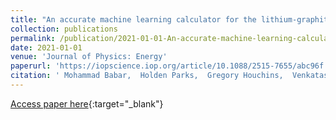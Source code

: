 ```yaml
---
title: "An accurate machine learning calculator for the lithium-graphite system"
collection: publications
permalink: /publication/2021-01-01-An-accurate-machine-learning-calculator-for-the-lithium-graphite-system
date: 2021-01-01
venue: 'Journal of Physics: Energy'
paperurl: 'https://iopscience.iop.org/article/10.1088/2515-7655/abc96f'
citation: ' Mohammad Babar,  Holden Parks,  Gregory Houchins,  Venkatasubramanian Viswanathan, &quot;An accurate machine learning calculator for the lithium-graphite system.&quot; Journal of Physics: Energy, 2021.'
---
```

[Access paper here](https://iopscience.iop.org/article/10.1088/2515-7655/abc96f){:target="_blank"}
